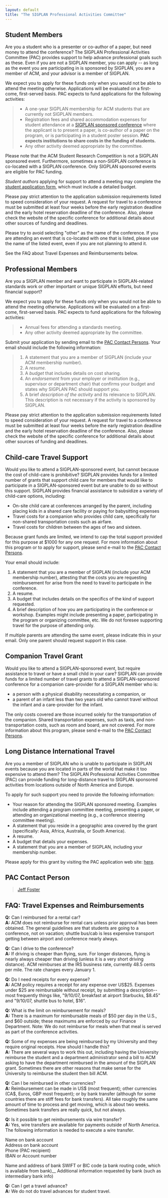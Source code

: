 ```yaml
---
layout: default
title: "The SIGPLAN Professional Activities Committee"
---
```


## Student Members

Are you a student who is a presenter or co-author of a paper, but
need money to attend the conference?  The SIGPLAN Professional
Activities Committee (PAC) provides support to help advance
professional goals such as these. Even if you are not a SIGPLAN
member, you can apply -- as long
as the event you are participating in is sponsored by SIGPLAN,
you are a member of ACM, and your advisor is a member of SIGPLAN.

We expect you to apply for these funds only when you would not be
able to attend the meeting otherwise. Applications will be
evaluated on a first-come, first-served basis. PAC expects to fund
applications for the following activities:

> -   A one-year SIGPLAN membership for ACM students that are
>     currently not SIGPLAN members.
> -   Registration fees and shared accommodation expenses for student
>     attendance at a [SIGPLAN sponsored conference](/Conferences)
>     where the applicant is to present a paper, is co-author of a paper
>     on the program, or is participating in a student poster session.
>     **PAC expects institutions to share costs in the funding of students.**
> -   Any other activity deemed appropriate by the committee.

Please note that the ACM Student Research Competition is not a SIGPLAN 
sponsored event.  Furthermore, sometimes a non-SIGPLAN conference is 
co-located with a SIGPLAN conference. Only SIGPLAN sponsored events are 
eligible for PAC funding.

*Student authors* applying for support to attend a meeting may
complete the [student application form](http://pac.sigplan.org/),
which must include a detailed budget.

Please pay strict attention to the application submission
requirements listed to speed consideration of your request. A
request for travel to a conference must be submitted at least four
weeks before the early registration deadline and the early hotel
reservation deadline of the conference. Also, please check the
website of the specific conference for additional details about
other sources of funding and deadlines.

Please try to avoid selecting "other" as the name of the conference.  If 
you are attending an event that is co-located with one that is listed, 
please use the name of the listed event, even if you are not planning to 
attend it.

See the FAQ about Travel Expenses and Reimbursements below.

## Professional Members

Are you a SIGPLAN member and want to participate in SIGPLAN-related
standards work or other important or unique SIGPLAN efforts, but
need financial support?

We expect you to apply for these funds only when you would not be
able to attend the meeting otherwise. Applications will be
evaluated on a first-come, first-served basis. PAC expects to fund
applications for the following activities:

> -   Annual fees for attending a standards meeting.
> -   Any other activity deemed appropriate by the committee.

Submit your application by sending email to the
[PAC Contact Persons](mailto:PAC_grants@acm.org?subject=SIGPLAN%20PAC).
Your email should include the following information:

> 1.  A statement that you are a member of SIGPLAN (include your ACM
>     membership number).
> 2.  A *resume.*
> 3.  A *budget* that includes details on cost sharing.
> 4.  An *endorsement* from your employer or institution (e.g.,
>     supervisor or department chair) that confirms your budget and
>     states why SIGPLAN PAC should support you.
> 5.  A brief *description of the activity* and its relevance to
>     SIGPLAN. This description is not necessary if the activity is
>     sponsored by SIGPLAN.

Please pay strict attention to the application submission
requirements listed to speed consideration of your request. A
request for travel to a conference must be submitted at least four
weeks before the early registration deadline and the early hotel
reservation deadline of the conference. Also, please check the
website of the specific conference for additional details about
other sources of funding and deadlines.

## Child-care Travel Support

Would you like to attend a SIGPLAN-sponsored event, but cannot
because the cost of child-care is prohibitive? SIGPLAN provides
funds for a limited number of grants that support child care for
members that would like to participate in a SIGPLAN-sponsored event
but are unable to do so without this support. SIGPLAN provides
financial assistance to subsidize a variety of child-care options,
including:

-   On-site child care at conferences arranged by the parent,
    including placing kids in a shared care facility or paying for
    babysitting expenses
-   Travel costs for a companion who provides child care,
    specifically for non-shared transportation costs such as airfare.
-   Travel costs for children between the ages of two and sixteen.

Because grant funds are limited, we intend to cap the total support
provided for this purpose at $1000 for any one request. For more
information about this program or to apply for support, please send
e-mail to the
[PAC Contact Persons](mailto:PAC_grants@acm.org?subject=Child-care%20Travel%20Grant).

Your email should include:

1.  A statement that you are a member of SIGPLAN (include your ACM
    membership number), attesting that the costs you are requesting
    reimbursement for arise from the need to travel to participate in
    the conference.
2.  A resume.
3.  A budget that includes details on the specifics of the kind of
    support requested.
4.  A brief description of how you are participating in the
    conference or workshop. Examples might include presenting a paper,
    participating in the program or organizing committee, etc. We do
    not foresee supporting travel for the purpose of attending only.

If multiple parents are attending the same event, please indicate
this in your email. Only one parent should request support in this
case.

## Companion Travel Grant

Would you like to attend a SIGPLAN-sponsored event, but require
assistance to travel or have a small child in your care? SIGPLAN
can provide funds for a limited number of travel grants to attend a
SIGPLAN-sponsored conference for a companion care-provider for a
SIGPLAN member who is:

-   a person with a physical disability necessitating a companion,
    or
-   a parent of an infant less than two years old who cannot travel
    without the infant and a care-provider for the infant.

The only costs covered are those incurred solely for the
transportation of the companion. Shared transportation expenses,
such as taxis, and non-transportation costs, such as room and
board, are not covered. For more information about this program,
please send e-mail to the
[PAC Contact Persons](mailto:PAC_grants@acm.org?subject=Companion%20Travel%20Grant).

## Long Distance International Travel

Are you a member of SIGPLAN who is unable to participate in SIGPLAN
events because you are located in parts of the world that make it
too expensive to attend them? The SIGPLAN Professional Activities
Committee (PAC) can provide funding for long-distance travel to
SIGPLAN sponsored activities from locations outside of North
America and Europe.

To apply for such support you need to provide the following
information:

-   Your reason for attending the SIGPLAN sponsored meeting.
    Examples include attending a program committee meeting, presenting
    a paper, or attending an organizational meeting (e.g., a conference
    steering committee meeting).
-   A statement that you reside in a geographic area covered by the
    grant (specifically: Asia, Africa, Australia, or South America).
-   A resume.
-   A budget that details your expenses.
-   A statement that you are a member of SIGPLAN, including your
    membership number.

Please apply for this grant by visiting the PAC application web
site: [here](http://pac.sigplan.org/).

## PAC Contact Person

> [Jeff Foster](jfoster@cs.tufts.edu)


## FAQ: Travel Expenses and Reimbursements

**Q:** Can I reimbursed for a rental car?   
**A:** ACM does not reimburse for rental cars unless prior approval
has been obtained. The general guidelines are that students are
going to a conference, not on vacation; shuttle bus/cab is less
expensive transport getting between airport and conference nearly
always.

**Q:** Can I drive to the conference?  
**A:** If driving is cheaper than flying, sure. For longer distances,
flying is nearly always cheaper than driving (unless it is a very
short driving distance). ACM reimburses at the IRS business rate,
currently 48.5 cents per mile. The rate changes every January 1.

**Q:** Do I need receipts for every expense?  
**A:** ACM policy requires a receipt for any expense over US$25.
Expenses under $25 are reimbursable without receipt, by submitting a
description--most frequently things like, "9/10/07, breakfast at
airport Starbucks, $8.45" and "9/10/07, shuttle bus to hotel, $16".

**Q:** What is the limit on reimbursement for meals?  
**A:** There is a maximum for reimbursable meals of $50 per day in the
U.S., and $60 outside; these maximums are enforced by our Finance
Department. Note: We do not reimburse for meals when that meal is
served as part of the conference activities.

**Q:** Some of my expenses are being reimbursed by my University
and they require original receipts. How should I handle this?  
**A:** There are several ways to work this out, including having the
University reimburse the student and a department administrator send a
bill to ACM asking to have the department reimbursed in the amount of
the SIGPLAN grant. Sometimes there are other reasons that make sense
for the University to reimburse the student then bill ACM.

**Q:** Can I be reimbursed in other currencies?  
**A:** Reimbursement can be made in US$ (most frequent); other
currencies (CA$, Euros, GBP most frequent); or by bank transfer
(although for some countries there are stiff fees for bank
transfers). All take roughly the same amount of time to process and
get moving, which is about two weeks. Sometimes bank transfers are
really quick, but not always.

**Q:** Is it possible to get reimbursements via wire transfer?  
**A:** Yes, wire transfers are available for payments outside of North
America. The following information is needed to execute a wire
transfer.

Name on bank account  
Address on bank account  
Phone (PAC recipient)  
IBAN or Account number  
  
Name and address of bank SWIFT or BIC code (a bank routing code,
which is available from bank)__
Additional information requested by bank (such as intermediary bank
info)
  
**Q:** Can I get a travel advance?  
**A:** We do not do travel advances for student travel.
